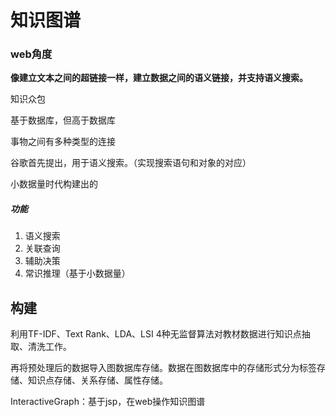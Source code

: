 # 知识图谱

### web角度

**像建立文本之间的超链接一样，建立数据之间的语义链接，并支持语义搜索。**

知识众包

基于数据库，但高于数据库

事物之间有多种类型的连接

谷歌首先提出，用于语义搜索。（实现搜索语句和对象的对应）

小数据量时代构建出的

##### 功能

1. 语义搜索
2. 关联查询 
3. 辅助决策
4. 常识推理（基于小数据量）

## 构建

利用TF-IDF、Text Rank、LDA、LSI 4种无监督算法对教材数据进行知识点抽取、清洗工作。

再将预处理后的数据导入图数据库存储。数据在图数据库中的存储形式分为标签存储、知识点存储、关系存储、属性存储。

InteractiveGraph：基于jsp，在web操作知识图谱
